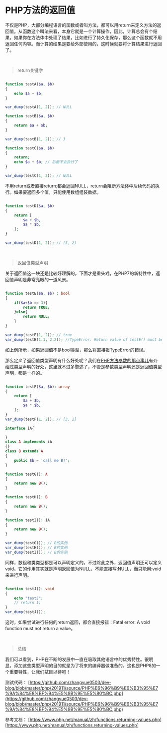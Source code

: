 # PHP方法的返回值

不仅是PHP，大部分编程语言的函数或者叫方法，都可以用return来定义方法的返回值。从函数这个叫法来看，本身它就是一个计算操作，因此，计算总会有个结果，如果你在方法体中处理了结果，比如进行了持久化保存，那么这个函数就不用返回任何内容。而计算的结果是要给外部使用的，这时候就要将计算结果进行返回了。

&nbsp;
> return关键字

```php

function testA($a, $b)
{
    echo $a + $b;
}

var_dump(testA(1, 2)); // NULL

function testB($a, $b)
{
    return $a + $b;
}

var_dump(testB(1, 2)); // 3

function testC($a, $b)
{
    return;
    echo $a + $b; // 后面不会执行了
}

var_dump(testC(1, 2)); // NULL

```

不用return或者直接return;都会返回NULL，return会阻断方法体中后续代码的执行。如果要返回多个值，只能使用数组组装数据。

```php

function testD($a, $b)
{
    return [
        $a + $b,
        $a * $b,
    ];
}

var_dump(testD(1, 2)); // [3, 2]

```

&nbsp;
> 返回值类型声明

关于返回值这一块还是比较好理解的。下面才是重头戏，在PHP7的新特性中，返回值声明是非常亮眼的一道风景。

```php

function testE($a, $b) : bool
{
    if($a+$b == 3){
        return TRUE;
    }else{
        return NULL;
    }
}

var_dump(testE(1, 2)); // true
var_dump(testE(1.1, 2.2)); //TypeError: Return value of testE() must be of the type bool, null returned

```

如上例所示，如果返回值不是bool类型，那么将直接报TypeError的错误。

那么定义了返回值类型声明有什么好处呢？我们在[PHP方法参数的那点事儿](https://mp.weixin.qq.com/s/G2N8-BXAQvnac5emez6BPA)有介绍过类型声明的好处，这里就不过多赘述了，不管是参数类型声明还是返回值类型声明，都是一样的。

```php

function testF($a, $b): array
{
    return [
        $a + $b,
        $a * $b,
    ];
}
var_dump(testF(1, 2)); // [3, 2]

interface iA{

}
class A implements iA
{}
class B extends A
{
    public $b = 'call me B!';
}

function testG(): A
{
    return new B();
}

function testH(): B
{
    return new B();
}

function testI(): iA
{
    return new B();
}

var_dump(testG()); // B的实例
var_dump(testH()); // B的实例
var_dump(testI()); // B的实例

```

同样，数组和类类型都是可以声明定义的。不过除此之外，返回值声明还可以定义void。它的作用其实就是声明返回值为NULL，不能直接写:NULL，而只能用:void来进行声明。

```php

function testJ(): void
{
    echo "testJ";
    // return 1;
}
var_dump(testJ());

```

这时，如果尝试进行任何的return返回，都会直接报错：Fatal error: A void function must not return a value。

&nbsp;
> 总结

我们可以看到，PHP在不断的发展中一直在吸取其他语言中的优秀特性。很明显，添加这些类型声明的目的就是为了将来的编译器做准备的。这也是PHP8的一个重要特性，让我们拭目以待吧！

测试代码：
[https://github.com/zhangyue0503/dev-blog/blob/master/php/201911/source/PHP%E6%96%B9%E6%B3%95%E7%9A%84%E8%BF%94%E5%9B%9E%E5%80%BC.php](https://github.com/zhangyue0503/dev-blog/blob/master/php/201911/source/PHP%E6%96%B9%E6%B3%95%E7%9A%84%E8%BF%94%E5%9B%9E%E5%80%BC.php)

参考文档：
[https://www.php.net/manual/zh/functions.returning-values.php][https://www.php.net/manual/zh/functions.returning-values.php]
